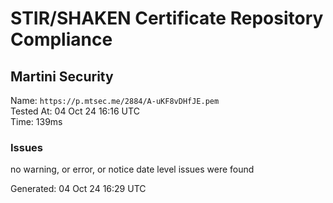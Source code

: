 # STIR/SHAKEN Certificate Repository Compliance

## Martini Security

Name: `https://p.mtsec.me/2884/A-uKF8vDHfJE.pem`\
Tested At: 04 Oct 24 16:16 UTC\
Time: 139ms

### Issues

no warning, or error, or notice date level issues were found

Generated: 04 Oct 24 16:29 UTC